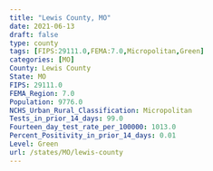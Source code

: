 ```yaml
---
title: "Lewis County, MO"
date: 2021-06-13
draft: false
type: county
tags: [FIPS:29111.0,FEMA:7.0,Micropolitan,Green]
categories: [MO]
County: Lewis County
State: MO
FIPS: 29111.0
FEMA_Region: 7.0
Population: 9776.0
NCHS_Urban_Rural_Classification: Micropolitan
Tests_in_prior_14_days: 99.0
Fourteen_day_test_rate_per_100000: 1013.0
Percent_Positivity_in_prior_14_days: 0.01
Level: Green
url: /states/MO/lewis-county
---
```



